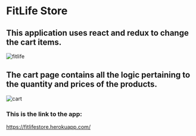 # FitLife Store
## This application uses react and redux to change the cart items.
![fitlife](https://user-images.githubusercontent.com/31020465/42906867-3f4c2576-8aaa-11e8-8558-64f45ea208df.PNG)
## The cart page contains all the logic pertaining to the quantity and prices of the products.
![cart](https://user-images.githubusercontent.com/31020465/42906874-457bdfc2-8aaa-11e8-9fc6-c3b29dd298ce.PNG)

### This is the link to the app:
https://fitlifestore.herokuapp.com/

